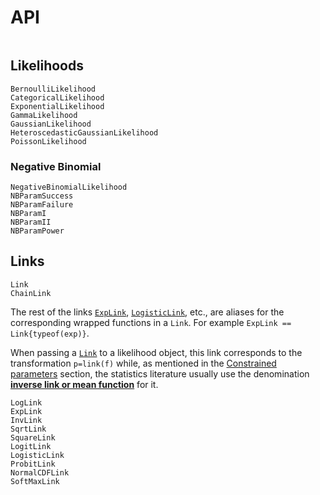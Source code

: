 # API

```@index
```

## Likelihoods

```@docs
BernoulliLikelihood
CategoricalLikelihood
ExponentialLikelihood
GammaLikelihood
GaussianLikelihood
HeteroscedasticGaussianLikelihood
PoissonLikelihood
```

### Negative Binomial

```@docs
NegativeBinomialLikelihood
NBParamSuccess
NBParamFailure
NBParamI
NBParamII
NBParamPower
```

## Links

```@docs
Link
ChainLink
```

The rest of the links [`ExpLink`](@ref), [`LogisticLink`](@ref), etc.,
are aliases for the corresponding wrapped functions in a `Link`.
For example `ExpLink == Link{typeof(exp)}`.

When passing a [`Link`](@ref) to a likelihood object, this link 
corresponds to the transformation `p=link(f)` while, as mentioned in the
[Constrained parameters](@ref) section, the statistics literature usually use
 the denomination [**inverse link or mean function**](https://en.wikipedia.org/wiki/Generalized_linear_model#Link_function) for it.

```@docs
LogLink
ExpLink
InvLink
SqrtLink
SquareLink
LogitLink
LogisticLink
ProbitLink
NormalCDFLink
SoftMaxLink
```
